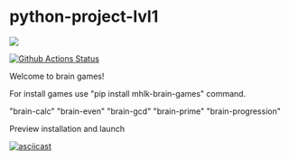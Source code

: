 # python-project-lvl1
<a href="https://codeclimate.com/github/codeclimate/codeclimate/maintainability"><img src="https://api.codeclimate.com/v1/badges/a99a88d28ad37a79dbf6/maintainability" /></a>

[![Github Actions Status](https://github.com/KalashnikovM//python-project-lvl1/workflows/Python%20CI/badge.svg)](https://github.com/KalashnikovM//python-project-lvl1/actions)

Welcome to brain games!

For install games use "pip install mhlk-brain-games" command.

"brain-calc"
"brain-even"
"brain-gcd"
"brain-prime"
"brain-progression"


Preview installation and launch

[![asciicast](https://asciinema.org/a/rTECQOGPYkRkzO5IKBtRrDyY5.svg)](https://asciinema.org/a/rTECQOGPYkRkzO5IKBtRrDyY5)
